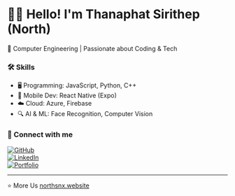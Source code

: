 # 🙋‍♂️ Hello! I'm Thanaphat Sirithep (North)  
🚀 Computer Engineering | Passionate about Coding & Tech  

### 🛠️ Skills  
- 🖥️ Programming: JavaScript, Python, C++  
- 📱 Mobile Dev: React Native (Expo)  
- ☁️ Cloud: Azure, Firebase  
- 🔍 AI & ML: Face Recognition, Computer Vision  

### 🔗 Connect with me  
[![GitHub](https://img.shields.io/badge/GitHub-000?logo=github&logoColor=white)](https://github.com/ThanaphatSirithep)  
[![LinkedIn](https://img.shields.io/badge/LinkedIn-0077B5?logo=linkedin&logoColor=white)](https://linkedin.com/in/yourprofile)  
[![Portfolio](https://img.shields.io/badge/Portfolio-%23FF5722?logo=google-chrome&logoColor=white)](https://yourportfolio.com)  

---
⭐️ More Us [northsnx.website](https://northsnx.wixsite.com/northnaphat)
